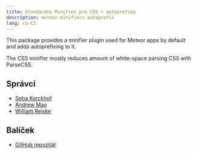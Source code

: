 ```yaml
---
title: Standardní Minifier pro CSS + autoprefixy
description: meteor-minifiers-autoprefix
lang: cs-CZ
---
```


This package provides a minifier plugin used for Meteor apps by default and adds autoprefixing to it.

The CSS minifier mostly reduces amount of white-space parsing CSS with ParseCSS.

## Správci
* [Seba Kerckhof](https://github.com/sebakerckhof)
* [Andrew Mao](https://github.com/mizzao)
* [William Reiske](https://github.com/sponsors/wreiske)

## Balíček
* [GitHub repozitář](https://github.com/Meteor-Community-Packages/meteor-minifiers-autoprefix)

